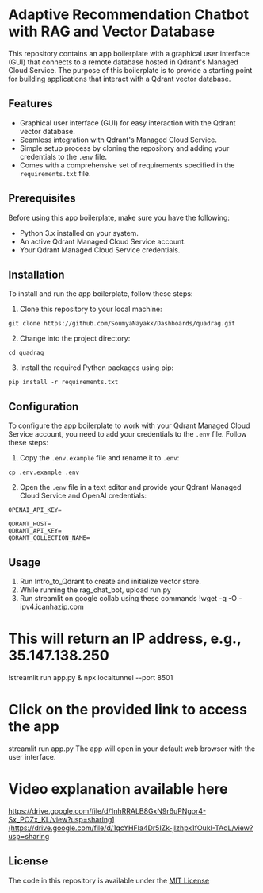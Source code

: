 # Adaptive Recommendation Chatbot with RAG and Vector Database



This repository contains an app boilerplate with a graphical user interface (GUI) that connects to a remote database hosted in Qdrant's Managed Cloud Service. The purpose of this boilerplate is to provide a starting point for building applications that interact with a Qdrant vector database.

## Features

- Graphical user interface (GUI) for easy interaction with the Qdrant vector database.
- Seamless integration with Qdrant's Managed Cloud Service.
- Simple setup process by cloning the repository and adding your credentials to the `.env` file.
- Comes with a comprehensive set of requirements specified in the `requirements.txt` file.

## Prerequisites

Before using this app boilerplate, make sure you have the following:

- Python 3.x installed on your system.
- An active Qdrant Managed Cloud Service account.
- Your Qdrant Managed Cloud Service credentials.

## Installation

To install and run the app boilerplate, follow these steps:

1. Clone this repository to your local machine:

```shell
git clone https://github.com/SoumyaNayakk/Dashboards/quadrag.git
```

2. Change into the project directory:

```shell
cd quadrag
```

3. Install the required Python packages using pip:

```shell
pip install -r requirements.txt
```

## Configuration

To configure the app boilerplate to work with your Qdrant Managed Cloud Service account, you need to add your credentials to the `.env` file. Follow these steps:

1. Copy the `.env.example` file and rename it to `.env`:

```shell
cp .env.example .env
```

2. Open the `.env` file in a text editor and provide your Qdrant Managed Cloud Service and OpenAI   credentials:

```plaintext
OPENAI_API_KEY=

QDRANT_HOST=
QDRANT_API_KEY=
QDRANT_COLLECTION_NAME=
```

## Usage
1. Run Intro_to_Qdrant to create and initialize vector store.
2. While running the rag_chat_bot, upload run.py
3. Run streamlit on google collab using these commands
!wget -q -O - ipv4.icanhazip.com
# This will return an IP address, e.g., 35.147.138.250
!streamlit run app.py & npx localtunnel --port 8501
# Click on the provided link to access the app
streamlit run app.py
The app will open in your default web browser with the user interface.

# Video explanation available here
https://drive.google.com/file/d/1nhRRALB8GxN9r6uPNgor4-Sx_POZx_KL/view?usp=sharing](https://drive.google.com/file/d/1qcYHFIa4Dr5IZk-jIzhpx1fOukI-TAdL/view?usp=sharing

## License

The code in this repository is available under the [MIT License](LICENSE)
